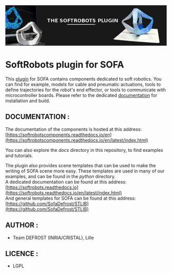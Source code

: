 <div style="text-align:center"><img src ="docs/images/pluginimage.png" /></div>

# SoftRobots plugin for SOFA
This [plugin](https://project.inria.fr/softrobot/)   for SOFA contains components dedicated to soft robotics. You can find for example, models for cable and pneumatic actuations, tools to define trajectories for the robot's end effector, or tools to communicate with microcontroller boards.
Please refer to the dedicated [documentation](https://project.inria.fr/softrobot/install-get-started-2/) for installation and build.

## DOCUMENTATION :
The documentation of the components is hosted at this address: [https://softrobotscomponents.readthedocs.io/en](https://softrobotscomponents.readthedocs.io/en/latest/index.html)

You can also explore the *docs* directory in this repository, to find examples and tutorials.

The plugin also provides scene templates that can be used to make the writing of SOFA scene more easy. These templates are used in many of our examples, and can be found in the *python* directory.   
A dedicated documentation can be found at this address: [https://softrobots.readthedocs.io](https://softrobots.readthedocs.io/en/latest/index.html)  
And general templates for SOFA can be found at this address: [https://github.com/SofaDefrost/STLIB](https://github.com/SofaDefrost/STLIB)

## AUTHOR :
 - Team DEFROST (INRIA/CRISTAL), Lille

## LICENCE :
 - LGPL
